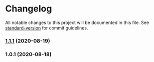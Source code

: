 # Changelog

All notable changes to this project will be documented in this file. See [standard-version](https://github.com/conventional-changelog/standard-version) for commit guidelines.

### [1.1.1](https://github.com/ob-cloud/hardware-suit/compare/v1.0.1...v1.1.1) (2020-08-19)



### 1.0.1 (2020-08-18)
